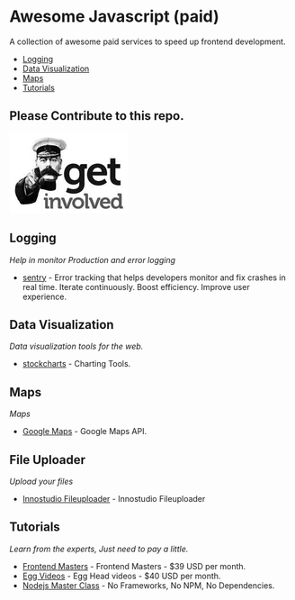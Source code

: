 # Awesome Javascript (paid)

A collection of awesome paid services to speed up frontend development.

* [Logging](#logging)
* [Data Visualization](#data-visualization)
* [Maps](#maps)
* [Tutorials](#tutorials)

## Please Contribute to this repo.

![Please fork and add more links](get-involved.jpeg)


## Logging
*Help in monitor Production and error logging*

* [sentry](https://sentry.io/pricing/) - Error tracking that helps developers monitor and fix crashes in real time. Iterate continuously. Boost efficiency. Improve user experience.

## Data Visualization
*Data visualization tools for the web.*

* [stockcharts](https://stockcharts.com/) - Charting Tools.

## Maps
*Maps*

* [Google Maps](https://cloud.google.com/maps-platform/pricing) - Google Maps API.

## File Uploader
*Upload your files*

* [Innostudio Fileuploader](https://innostudio.de/fileuploader/) - Innostudio Fileuploader

## Tutorials
*Learn from the experts, Just need to pay a little.*

* [Frontend Masters](https://frontendmasters.com/) - Frontend Masters - $39 USD per month.
* [Egg Videos](https://egghead.io/) - Egg Head videos - $40 USD per month.
* [Nodejs Master Class](https://pirple.thinkific.com/courses/the-nodejs-master-class) - No Frameworks, No NPM, No Dependencies.






